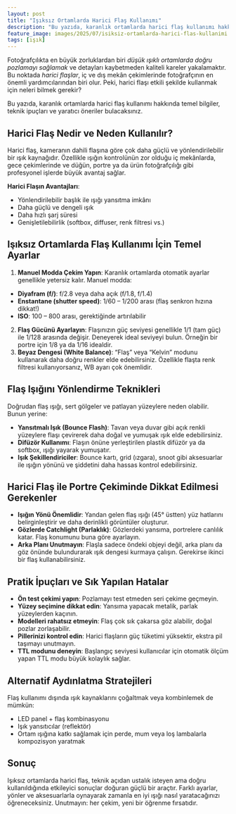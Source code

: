 ```yaml
---
layout: post
title: "Işıksız Ortamlarda Harici Flaş Kullanımı"
description: "Bu yazıda, karanlık ortamlarda harici flaş kullanımı hakkında temel bilgiler, teknik ipuçları ve yaratıcı öneriler bulacaksınız."
feature_image: images/2025/07/isiksiz-ortamlarda-harici-flas-kullanimi.jpg
tags: [ışık]
---
```


Fotoğrafçılıkta en büyük zorluklardan biri *düşük ışıklı ortamlarda doğru pozlamayı sağlamak* ve detayları kaybetmeden kaliteli kareler yakalamaktır. Bu noktada *harici flaşlar*, iç ve dış mekân çekimlerinde fotoğrafçının en önemli yardımcılarından biri olur. Peki, harici flaşı etkili şekilde kullanmak için neleri bilmek gerekir?

<!--more-->

Bu yazıda, karanlık ortamlarda harici flaş kullanımı hakkında temel bilgiler, teknik ipuçları ve yaratıcı öneriler bulacaksınız.

## Harici Flaş Nedir ve Neden Kullanılır?

Harici flaş, kameranın dahili flaşına göre çok daha güçlü ve yönlendirilebilir bir ışık kaynağıdır. Özellikle ışığın kontrolünün zor olduğu iç mekânlarda, gece çekimlerinde ve düğün, portre ya da ürün fotoğrafçılığı gibi profesyonel işlerde büyük avantaj sağlar.

**Harici Flaşın Avantajları**:

- Yönlendirilebilir başlık ile ışığı yansıtma imkânı
- Daha güçlü ve dengeli ışık
- Daha hızlı şarj süresi
- Genişletilebilirlik (softbox, diffuser, renk filtresi vs.)

## Işıksız Ortamlarda Flaş Kullanımı İçin Temel Ayarlar

1. **Manuel Modda Çekim Yapın**: Karanlık ortamlarda otomatik ayarlar genellikle yetersiz kalır. Manuel modda:
  - **Diyafram (f/)**: f/2.8 veya daha açık (f/1.8, f/1.4)
  - **Enstantane (shutter speed)**: 1/60 – 1/200 arası (flaş senkron hızına dikkat!)
  - **ISO**: 100 – 800 arası, gerektiğinde artırılabilir
2. **Flaş Gücünü Ayarlayın**: Flaşınızın güç seviyesi genellikle 1/1 (tam güç) ile 1/128 arasında değişir. Deneyerek ideal seviyeyi bulun. Örneğin bir portre için 1/8 ya da 1/16 idealdir.
3. **Beyaz Dengesi (White Balance)**: “Flaş” veya “Kelvin” modunu kullanarak daha doğru renkler elde edebilirsiniz. Özellikle flaşta renk filtresi kullanıyorsanız, WB ayarı çok önemlidir.

## Flaş Işığını Yönlendirme Teknikleri

Doğrudan flaş ışığı, sert gölgeler ve patlayan yüzeylere neden olabilir. Bunun yerine:

- **Yansıtmalı Işık (Bounce Flash)**: Tavan veya duvar gibi açık renkli yüzeylere flaşı çevirerek daha doğal ve yumuşak ışık elde edebilirsiniz.
- **Difüzör Kullanımı**: Flaşın önüne yerleştirilen plastik difüzör ya da softbox, ışığı yayarak yumuşatır.
- **Işık Şekillendiriciler**: Bounce kartı, grid (ızgara), snoot gibi aksesuarlar ile ışığın yönünü ve şiddetini daha hassas kontrol edebilirsiniz.

## Harici Flaş ile Portre Çekiminde Dikkat Edilmesi Gerekenler

- **Işığın Yönü Önemlidir**: Yandan gelen flaş ışığı (45° üstten) yüz hatlarını belirginleştirir ve daha derinlikli görüntüler oluşturur.
- **Gözlerde Catchlight (Parlaklık)**: Gözlerdeki yansıma, portrelere canlılık katar. Flaş konumunu buna göre ayarlayın.
- **Arka Planı Unutmayın**: Flaşla sadece öndeki objeyi değil, arka planı da göz önünde bulundurarak ışık dengesi kurmaya çalışın. Gerekirse ikinci bir flaş kullanabilirsiniz.

## Pratik İpuçları ve Sık Yapılan Hatalar

- **Ön test çekimi yapın**: Pozlamayı test etmeden seri çekime geçmeyin.
- **Yüzey seçimine dikkat edin**: Yansıma yapacak metalik, parlak yüzeylerden kaçının.
- **Modelleri rahatsız etmeyin**: Flaş çok sık çakarsa göz alabilir, doğal pozlar zorlaşabilir.
- **Pillerinizi kontrol edin**: Harici flaşların güç tüketimi yüksektir, ekstra pil taşımayı unutmayın.
- **TTL modunu deneyin**: Başlangıç seviyesi kullanıcılar için otomatik ölçüm yapan TTL modu büyük kolaylık sağlar.

## Alternatif Aydınlatma Stratejileri

Flaş kullanımı dışında ışık kaynaklarını çoğaltmak veya kombinlemek de mümkün:

- LED panel + flaş kombinasyonu
- Işık yansıtıcılar (reflektör)
- Ortam ışığına katkı sağlamak için perde, mum veya loş lambalarla kompozisyon yaratmak

## Sonuç

Işıksız ortamlarda harici flaş, teknik açıdan ustalık isteyen ama doğru kullanıldığında etkileyici sonuçlar doğuran güçlü bir araçtır. Farklı ayarlar, yönler ve aksesuarlarla oynayarak zamanla en iyi ışığı nasıl yaratacağınızı öğreneceksiniz. Unutmayın: her çekim, yeni bir öğrenme fırsatıdır.